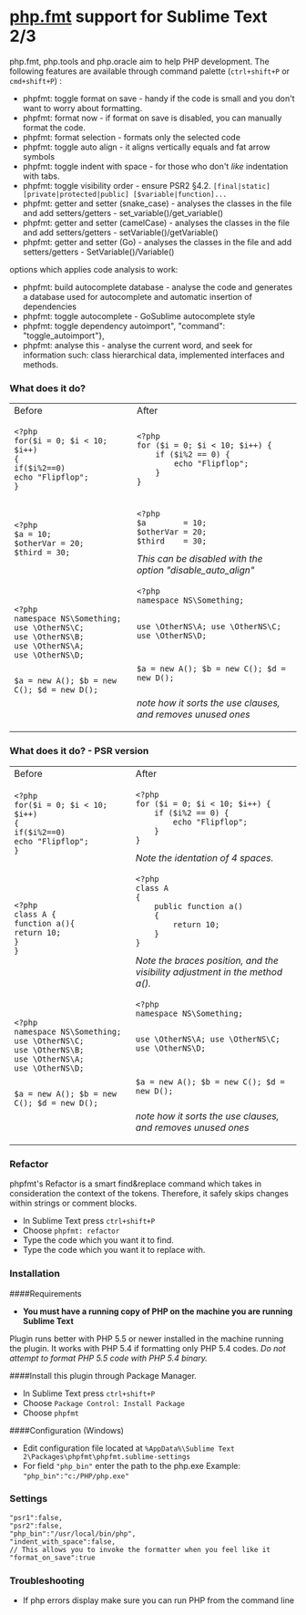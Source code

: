 # [php.fmt](https://github.com/dericofilho/php.tools) support for Sublime Text 2/3


php.fmt, php.tools and php.oracle aim to help PHP development. The following features are available through command palette (`ctrl+shift+P` or `cmd+shift+P`) :

 *  phpfmt: toggle format on save - handy if the code is small and you don't want to worry about formatting.
 *  phpfmt: format now - if format on save is disabled, you can manually format the code.
 *  phpfmt: format selection - formats only the selected code
 *  phpfmt: toggle auto align - it aligns vertically equals and fat arrow symbols
 *  phpfmt: toggle indent with space - for those who don't *like* indentation with tabs.
 *  phpfmt: toggle visibility order - ensure PSR2 §4.2. `[final|static] [private|protected|public] [$variable|function]...`
 *  phpfmt: getter and setter (snake_case) - analyses the classes in the file and add setters/getters - set_variable()/get_variable()
 *  phpfmt: getter and setter (camelCase) - analyses the classes in the file and add setters/getters - setVariable()/getVariable()
 *  phpfmt: getter and setter (Go) - analyses the classes in the file and add setters/getters - SetVariable()/Variable()

options which applies code analysis to work:

 *  phpfmt: build autocomplete database - analyse the code and generates a database used for autocomplete and automatic insertion of dependencies
 *  phpfmt: toggle autocomplete - GoSublime autocomplete style
 *  phpfmt: toggle dependency autoimport", "command": "toggle_autoimport"},
 *  phpfmt: analyse this - analyse the current word, and seek for information such: class hierarchical data, implemented interfaces and methods.


### What does it do?
<table>
<tr>
<td>Before</td>
<td>After</td>
</tr>
<tr>
<td>
<pre><code>&lt;?php
for($i = 0; $i &lt; 10; $i++)
{
if($i%2==0)
echo "Flipflop";
}
</code></pre>
</td>
<td>
<pre><code>&lt;?php
for ($i = 0; $i &lt; 10; $i++) {
	if ($i%2 == 0) {
		echo "Flipflop";
	}
}
</code></pre>
</td>
</tr>
<tr>
<td>
<pre><code>&lt;?php
$a = 10;
$otherVar = 20;
$third = 30;
</code></pre>
</td>
<td>
<pre><code>&lt;?php
$a        = 10;
$otherVar = 20;
$third    = 30;
</code></pre>
<i>This can be disabled with the option "disable_auto_align"</i>
</td>
</tr>
<tr>
<td>
<pre><code>&lt;?php
namespace NS\Something;
use \OtherNS\C;
use \OtherNS\B;
use \OtherNS\A;
use \OtherNS\D;

$a = new A();
$b = new C();
$d = new D();
</code></pre>
</td>
<td>
<pre><code>&lt;?php
namespace NS\Something;

use \OtherNS\A;
use \OtherNS\C;
use \OtherNS\D;

$a = new A();
$b = new C();
$d = new D();
</code></pre>
<i>note how it sorts the use clauses, and removes unused ones</i>
</td>
</tr>
</table>

### What does it do? - PSR version
<table>
<tr>
<td>Before</td>
<td>After</td>
</tr>
<tr>
<td>
<pre><code>&lt;?php
for($i = 0; $i &lt; 10; $i++)
{
if($i%2==0)
echo "Flipflop";
}
</code></pre>
</td>
<td>
<pre><code>&lt;?php
for ($i = 0; $i &lt; 10; $i++) {
    if ($i%2 == 0) {
        echo "Flipflop";
    }
}
</code></pre>
<i>Note the identation of 4 spaces.</i>
</td>
</tr>
<tr>
<td>
<pre><code>&lt;?php
class A {
function a(){
return 10;
}
}
</code></pre>
</td>
<td>
<pre><code>&lt;?php
class A
{
    public function a()
    {
        return 10;
    }
}
</code></pre>
<i>Note the braces position, and the visibility adjustment in the method a().</i>
</td>
</tr>
<tr>
<td>
<pre><code>&lt;?php
namespace NS\Something;
use \OtherNS\C;
use \OtherNS\B;
use \OtherNS\A;
use \OtherNS\D;

$a = new A();
$b = new C();
$d = new D();
</code></pre>
</td>
<td>
<pre><code>&lt;?php
namespace NS\Something;

use \OtherNS\A;
use \OtherNS\C;
use \OtherNS\D;

$a = new A();
$b = new C();
$d = new D();
</code></pre>
<i>note how it sorts the use clauses, and removes unused ones</i>
</td>
</tr>
</table>

### Refactor
phpfmt's Refactor is a smart find&replace command which takes in consideration the context of the tokens. Therefore, it safely skips changes within strings or comment blocks.

- In Sublime Text press `ctrl+shift+P`
- Choose `phpfmt: refactor`
- Type the code which you want it to find.
- Type the code which you want it to replace with.

### Installation
####Requirements
- **You must have a running copy of PHP on the machine you are running Sublime Text**

Plugin runs better with PHP 5.5 or newer installed in the machine running the plugin. It works with PHP 5.4 if formatting only PHP 5.4 codes. *Do not attempt to format PHP 5.5 code with PHP 5.4 binary.*

####Install this plugin through Package Manager.
- In Sublime Text press `ctrl+shift+P`
- Choose `Package Control: Install Package`
- Choose `phpfmt`

####Configuration (Windows)
- Edit configuration file located at `%AppData%\Sublime Text 2\Packages\phpfmt\phpfmt.sublime-settings`
- For field `"php_bin"` enter the path to the php.exe
  Example: `"php_bin":"c:/PHP/php.exe"`

### Settings
```
"psr1":false,
"psr2":false,
"php_bin":"/usr/local/bin/php",
"indent_with_space":false,
// This allows you to invoke the formatter when you feel like it
"format_on_save":true
```

### Troubleshooting
- If php errors display make sure you can run PHP from the command line
